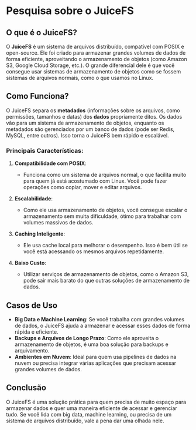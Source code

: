 # Pesquisa sobre o JuiceFS

## O que é o JuiceFS?

O **JuiceFS** é um sistema de arquivos distribuído, compatível com POSIX e open-source. Ele foi criado para armazenar grandes volumes de dados de forma eficiente, aproveitando o armazenamento de objetos (como Amazon S3, Google Cloud Storage, etc.). O grande diferencial dele é que você consegue usar sistemas de armazenamento de objetos como se fossem sistemas de arquivos normais, como o que usamos no Linux.

## Como Funciona?

O JuiceFS separa os **metadados** (informações sobre os arquivos, como permissões, tamanhos e datas) dos **dados** propriamente ditos. Os dados vão para um sistema de armazenamento de objetos, enquanto os metadados são gerenciados por um banco de dados (pode ser Redis, MySQL, entre outros). Isso torna o JuiceFS bem rápido e escalável.

### Principais Características:

1. **Compatibilidade com POSIX**:
   - Funciona como um sistema de arquivos normal, o que facilita muito para quem já está acostumado com Linux. Você pode fazer operações como copiar, mover e editar arquivos.

2. **Escalabilidade**:
   - Como ele usa armazenamento de objetos, você consegue escalar o armazenamento sem muita dificuldade, ótimo para trabalhar com volumes massivos de dados.

3. **Caching Inteligente**:
   - Ele usa cache local para melhorar o desempenho. Isso é bem útil se você está acessando os mesmos arquivos repetidamente.

4. **Baixo Custo**:
   - Utilizar serviços de armazenamento de objetos, como o Amazon S3, pode sair mais barato do que outras soluções de armazenamento de dados.

## Casos de Uso

- **Big Data e Machine Learning**: Se você trabalha com grandes volumes de dados, o JuiceFS ajuda a armazenar e acessar esses dados de forma rápida e eficiente.
- **Backups e Arquivos de Longo Prazo**: Como ele aproveita o armazenamento de objetos, é uma boa solução para backups e arquivamento.
- **Ambientes em Nuvem**: Ideal para quem usa pipelines de dados na nuvem ou precisa integrar várias aplicações que precisam acessar grandes volumes de dados.

## Conclusão

O JuiceFS é uma solução prática para quem precisa de muito espaço para armazenar dados e quer uma maneira eficiente de acessar e gerenciar tudo. Se você lida com big data, machine learning, ou precisa de um sistema de arquivos distribuído, vale a pena dar uma olhada nele.
